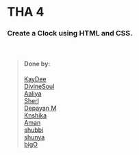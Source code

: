 # THA 4

### Create a Clock using HTML and CSS.

<br>

> #### Done by:
> [KayDee](https://github.com/kaydee0502/devsnest-frontend/tree/master/THA%20Clock) <br>
>[DivineSoul](https://github.com/CodeBlooded-RahulMaurya/Devsnest-WebDev/tree/main/Day-04-CSS-Clock) <br>
>[Aaliya](https://github.com/Aaliya7516/DevsNest/tree/main/Web%20Development/Day%204%20CSS3)<br>
>[Sherl](https://github.com/aayushi221/Devsnest-Frontend/blob/main/day-4.html)<br>
>[Depayan M](https://github.com/DepayanMondal/Devsnest-Frontend/tree/main/CSS%20Clock)<br>
>[Knshika](https://github.com/knshika/Devsnest-frontend/tree/main/basic%20html%2Bcss/3.%20clock%20(Day%204))<br>
>[Aman](https://github.com/aman-malviya/Devsnest-Frontend/tree/master/Day4)<br>
>[shubbi](https://github.com/shubbi20/devsnest-project/tree/master/3.devsnest(Tha-4))<br>
>[shunya](https://github.com/suresh26601/devsnest_THAs/tree/master/THA_Day_4)<br>
>[bigO](https://github.com/shubham7999/Devsnest-Frontend/tree/main/THA-4)<br>

